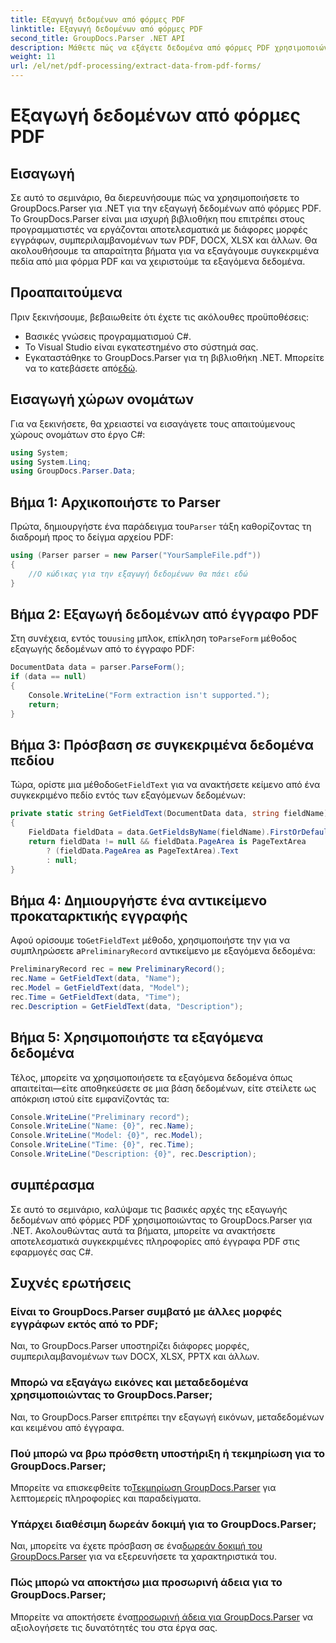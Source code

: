 ```yaml
---
title: Εξαγωγή δεδομένων από φόρμες PDF
linktitle: Εξαγωγή δεδομένων από φόρμες PDF
second_title: GroupDocs.Parser .NET API
description: Μάθετε πώς να εξάγετε δεδομένα από φόρμες PDF χρησιμοποιώντας το GroupDocs.Parser για .NET. Οδηγός βήμα προς βήμα με παραδείγματα κώδικα και συχνές ερωτήσεις.
weight: 11
url: /el/net/pdf-processing/extract-data-from-pdf-forms/
---
```


# Εξαγωγή δεδομένων από φόρμες PDF

## Εισαγωγή
Σε αυτό το σεμινάριο, θα διερευνήσουμε πώς να χρησιμοποιήσετε το GroupDocs.Parser για .NET για την εξαγωγή δεδομένων από φόρμες PDF. Το GroupDocs.Parser είναι μια ισχυρή βιβλιοθήκη που επιτρέπει στους προγραμματιστές να εργάζονται αποτελεσματικά με διάφορες μορφές εγγράφων, συμπεριλαμβανομένων των PDF, DOCX, XLSX και άλλων. Θα ακολουθήσουμε τα απαραίτητα βήματα για να εξαγάγουμε συγκεκριμένα πεδία από μια φόρμα PDF και να χειριστούμε τα εξαγόμενα δεδομένα.
## Προαπαιτούμενα
Πριν ξεκινήσουμε, βεβαιωθείτε ότι έχετε τις ακόλουθες προϋποθέσεις:
- Βασικές γνώσεις προγραμματισμού C#.
- Το Visual Studio είναι εγκατεστημένο στο σύστημά σας.
- Εγκαταστάθηκε το GroupDocs.Parser για τη βιβλιοθήκη .NET. Μπορείτε να το κατεβάσετε από[εδώ](https://releases.groupdocs.com/parser/net/).

## Εισαγωγή χώρων ονομάτων
Για να ξεκινήσετε, θα χρειαστεί να εισαγάγετε τους απαιτούμενους χώρους ονομάτων στο έργο C#:
```csharp
using System;
using System.Linq;
using GroupDocs.Parser.Data;
```
## Βήμα 1: Αρχικοποιήστε το Parser
 Πρώτα, δημιουργήστε ένα παράδειγμα του`Parser` τάξη καθορίζοντας τη διαδρομή προς το δείγμα αρχείου PDF:
```csharp
using (Parser parser = new Parser("YourSampleFile.pdf"))
{
    //Ο κώδικας για την εξαγωγή δεδομένων θα πάει εδώ
}
```
## Βήμα 2: Εξαγωγή δεδομένων από έγγραφο PDF
 Στη συνέχεια, εντός του`using` μπλοκ, επίκληση το`ParseForm` μέθοδος εξαγωγής δεδομένων από το έγγραφο PDF:
```csharp
DocumentData data = parser.ParseForm();
if (data == null)
{
    Console.WriteLine("Form extraction isn't supported.");
    return;
}
```
## Βήμα 3: Πρόσβαση σε συγκεκριμένα δεδομένα πεδίου
 Τώρα, ορίστε μια μέθοδο`GetFieldText` για να ανακτήσετε κείμενο από ένα συγκεκριμένο πεδίο εντός των εξαγόμενων δεδομένων:
```csharp
private static string GetFieldText(DocumentData data, string fieldName)
{
    FieldData fieldData = data.GetFieldsByName(fieldName).FirstOrDefault();
    return fieldData != null && fieldData.PageArea is PageTextArea
        ? (fieldData.PageArea as PageTextArea).Text
        : null;
}
```
## Βήμα 4: Δημιουργήστε ένα αντικείμενο προκαταρκτικής εγγραφής
 Αφού ορίσουμε το`GetFieldText` μέθοδο, χρησιμοποιήστε την για να συμπληρώσετε a`PreliminaryRecord` αντικείμενο με εξαγόμενα δεδομένα:
```csharp
PreliminaryRecord rec = new PreliminaryRecord();
rec.Name = GetFieldText(data, "Name");
rec.Model = GetFieldText(data, "Model");
rec.Time = GetFieldText(data, "Time");
rec.Description = GetFieldText(data, "Description");
```
## Βήμα 5: Χρησιμοποιήστε τα εξαγόμενα δεδομένα
Τέλος, μπορείτε να χρησιμοποιήσετε τα εξαγόμενα δεδομένα όπως απαιτείται—είτε αποθηκεύσετε σε μια βάση δεδομένων, είτε στείλετε ως απόκριση ιστού είτε εμφανίζοντάς τα:
```csharp
Console.WriteLine("Preliminary record");
Console.WriteLine("Name: {0}", rec.Name);
Console.WriteLine("Model: {0}", rec.Model);
Console.WriteLine("Time: {0}", rec.Time);
Console.WriteLine("Description: {0}", rec.Description);
```

## συμπέρασμα
Σε αυτό το σεμινάριο, καλύψαμε τις βασικές αρχές της εξαγωγής δεδομένων από φόρμες PDF χρησιμοποιώντας το GroupDocs.Parser για .NET. Ακολουθώντας αυτά τα βήματα, μπορείτε να ανακτήσετε αποτελεσματικά συγκεκριμένες πληροφορίες από έγγραφα PDF στις εφαρμογές σας C#.

## Συχνές ερωτήσεις
### Είναι το GroupDocs.Parser συμβατό με άλλες μορφές εγγράφων εκτός από το PDF;
Ναι, το GroupDocs.Parser υποστηρίζει διάφορες μορφές, συμπεριλαμβανομένων των DOCX, XLSX, PPTX και άλλων.
### Μπορώ να εξαγάγω εικόνες και μεταδεδομένα χρησιμοποιώντας το GroupDocs.Parser;
Ναι, το GroupDocs.Parser επιτρέπει την εξαγωγή εικόνων, μεταδεδομένων και κειμένου από έγγραφα.
### Πού μπορώ να βρω πρόσθετη υποστήριξη ή τεκμηρίωση για το GroupDocs.Parser;
 Μπορείτε να επισκεφθείτε το[Τεκμηρίωση GroupDocs.Parser](https://tutorials.groupdocs.com/parser/net/) για λεπτομερείς πληροφορίες και παραδείγματα.
### Υπάρχει διαθέσιμη δωρεάν δοκιμή για το GroupDocs.Parser;
 Ναι, μπορείτε να έχετε πρόσβαση σε ένα[δωρεάν δοκιμή του GroupDocs.Parser](https://releases.groupdocs.com/) για να εξερευνήσετε τα χαρακτηριστικά του.
### Πώς μπορώ να αποκτήσω μια προσωρινή άδεια για το GroupDocs.Parser;
 Μπορείτε να αποκτήσετε ένα[προσωρινή άδεια για GroupDocs.Parser](https://purchase.groupdocs.com/temporary-license/) να αξιολογήσετε τις δυνατότητές του στα έργα σας.